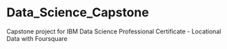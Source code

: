 # Data_Science_Capstone
Capstone project for IBM Data Science Professional Certificate - Locational Data with Foursquare
